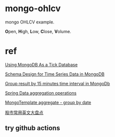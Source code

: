 # mongo-ohlcv

mongo OHLCV example.

**O**pen, **H**igh, **L**ow, **C**lose, **V**olume.

# ref

[Using MongoDB As a Tick Database](https://www.slideshare.net/mongodb/using-mongodb-asatickdatabaseaug2013/3-MongoDB_Technical_BenefitsHorizontally_ScalableShardingAgile_FlexibleHighPerformanceIndexesRAMApplicationHighlyAvailableReplica)

[Schema Design for Time Series Data in MongoDB](https://www.mongodb.com/blog/post/schema-design-for-time-series-data-in-mongodb)

[Group result by 15 minutes time interval in MongoDb](https://stackoverflow.com/questions/26814427/group-result-by-15-minutes-time-interval-in-mongodb/26814496)

[Spring Data aggregation operations](https://chiralsoftware.com/idea/spring-data-aggregation-operations)

[MongoTemplate aggregate - group by date](https://stackoverflow.com/questions/34577877/mongotemplate-aggregate-group-by-date)

[股市常用英文大盘点](http://language.chinadaily.com.cn/2015-04/16/content_20450070.htm)

## try github actions
